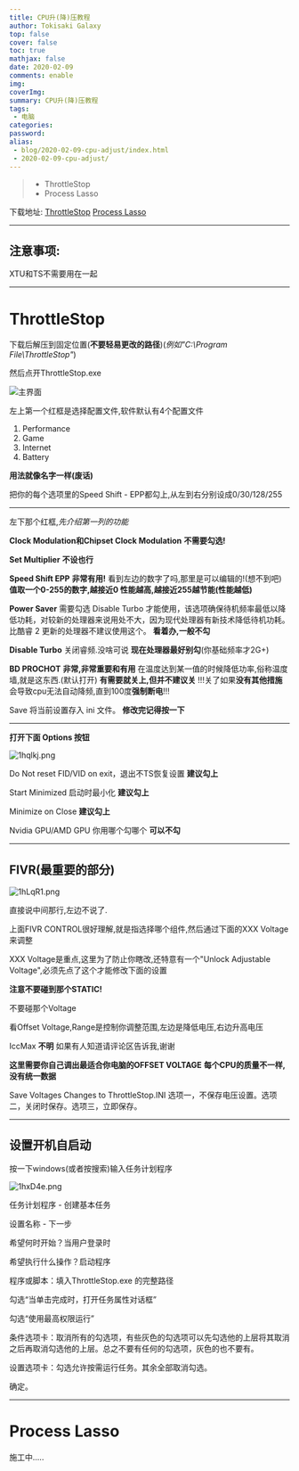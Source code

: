 ```yaml
---
title: CPU升(降)压教程
author: Tokisaki Galaxy
top: false
cover: false
toc: true
mathjax: false
date: 2020-02-09
comments: enable
img: 
coverImg: 
summary: CPU升(降)压教程
tags:
 - 电脑
categories: 
password: 
alias:
 - blog/2020-02-09-cpu-adjust/index.html
 - 2020-02-09-cpu-adjust/
---
```



>* ThrottleStop
>* Process Lasso

下载地址:
[ThrottleStop](https://www.techpowerup.com/download/techpowerup-throttlestop/)
[Process Lasso](https://dl.bitsum.com/files/processlassosetup64.exe)

-----

## 注意事项:

XTU和TS不需要用在一起

-----

# ThrottleStop

下载后解压到固定位置(**不要轻易更改的路径**)(*例如"C:\Program File\ThrottleStop"*)

然后点开ThrottleStop.exe

![主界面](https://s2.ax1x.com/2020/02/09/1h5Vqs.png)

左上第一个红框是选择配置文件,软件默认有4个配置文件

 1. Performance
 2. Game
 3. Internet
 4. Battery
 
**用法就像名字一样(废话)**

把你的每个选项里的Speed Shift - EPP都勾上,从左到右分别设成0/30/128/255

----------

左下那个红框,*先介绍第一列的功能*

**Clock Modulation和Chipset Clock Modulation**
**不需要勾选!**

**Set Multiplier**
**不设也行**

**Speed Shift EPP** **非常有用!**
看到左边的数字了吗,那里是可以编辑的!(想不到吧)
**值取一个0-255的数字,越接近0 性能越高,越接近255越节能(性能越低)**

**Power Saver** 需要勾选 Disable Turbo 才能使用，该选项确保待机频率最低以降低功耗，对较新的处理器来说用处不大，因为现代处理器有新技术降低待机功耗。比酷睿 2 更新的处理器不建议使用这个。
**看着办,一般不勾**

**Disable Turbo** 关闭睿频.没啥可说
**现在处理器最好别勾**(你基础频率才2G+)

**BD PROCHOT** **非常,非常重要和有用**
在温度达到某一值的时候降低功率,俗称温度墙,就是这东西.(默认打开)
**有需要就关上,但并不建议关**
!!!关了如果**没有其他措施**会导致cpu无法自动降频,直到100度**强制断电**!!!

Save 将当前设置存入 ini 文件。
**修改完记得按一下**

-----

**打开下面 Options 按钮**

![1hqlkj.png](https://s2.ax1x.com/2020/02/09/1hqlkj.png)

Do Not reset FID/VID on exit，退出不TS恢复设置
**建议勾上**

Start Minimized 启动时最小化
**建议勾上**

Minimize on Close 
**建议勾上**

Nvidia GPU/AMD GPU 你用哪个勾哪个
**可以不勾**

-----

## FIVR(最重要的部分)

![1hLqR1.png](https://s2.ax1x.com/2020/02/09/1hLqR1.png)

直接说中间那行,左边不说了.

上面FIVR CONTROL很好理解,就是指选择哪个组件,然后通过下面的XXX Voltage来调整

XXX Voltage是重点,这里为了防止你瞎改,还特意有一个"Unlock Adjustable Voltage",必须先点了这个才能修改下面的设置

**注意不要碰到那个STATIC!**

不要碰那个Voltage

看Offset Voltage,Range是控制你调整范围,左边是降低电压,右边升高电压

IccMax **不明**
如果有人知道请评论区告诉我,谢谢

**这里需要你自己调出最适合你电脑的OFFSET VOLTAGE**
**每个CPU的质量不一样,没有统一数据**

Save Voltages Changes to ThrottleStop.INI 选项一，不保存电压设置。选项二，关闭时保存。选项三，立即保存。

-----

## 设置开机自启动

按一下windows(或者按搜索)输入任务计划程序

![1hxD4e.png](https://s2.ax1x.com/2020/02/09/1hxD4e.png)

任务计划程序 - 创建基本任务

设置名称 - 下一步

希望何时开始？当用户登录时

希望执行什么操作？启动程序

程序或脚本：填入ThrottleStop.exe 的完整路径

勾选“当单击完成时，打开任务属性对话框”

勾选“使用最高权限运行”

条件选项卡：取消所有的勾选项，有些灰色的勾选项可以先勾选他的上层将其取消之后再取消勾选他的上层。总之不要有任何的勾选项，灰色的也不要有。

设置选项卡：勾选允许按需运行任务。其余全部取消勾选。

确定。

-----

# Process Lasso

施工中.....

